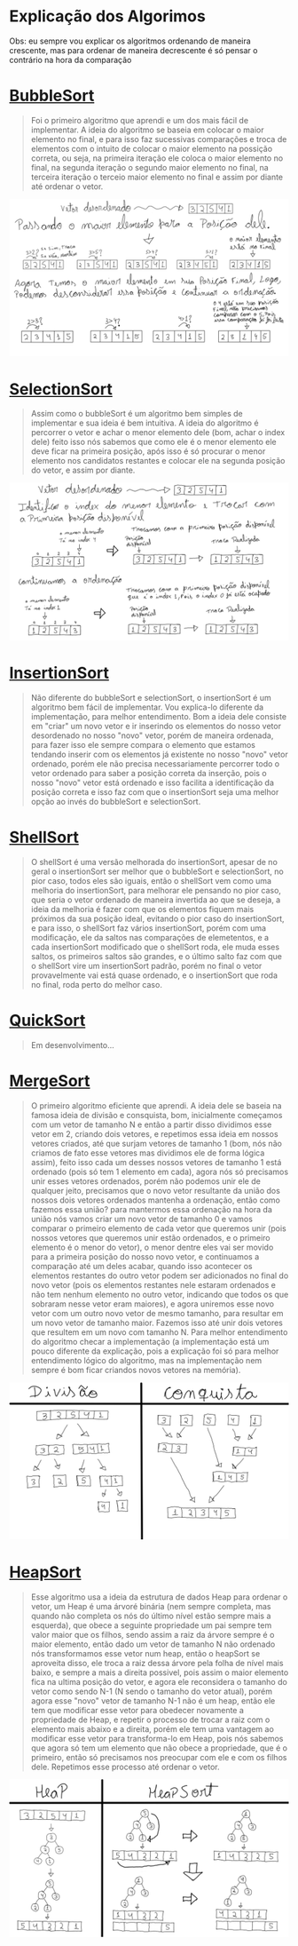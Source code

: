 # Explicação dos Algorimos

Obs: eu sempre vou explicar os algoritmos ordenando de maneira crescente, mas para ordenar de maneira decrescente é só pensar o contrário na hora da comparação

# [BubbleSort](https://github.com/rfps09/Algoritmos-e-Estruturas-de-Dados/blob/main/AlgoritmosDeOrdenacao/BubbleSort.cpp)
>Foi o primeiro algoritmo que aprendi e um dos mais fácil de implementar. A ideia do algoritmo se baseia em colocar o maior elemento no final, e para isso faz sucessivas comparações e troca de elementos com o intuito de colocar o maior elemento na possição correta, ou seja, na primeira iteração ele coloca o maior elemento no final, na segunda iteração o segundo maior elemento no final, na terceira iteração o terceio maior elemento no final e assim por diante até ordenar o vetor.

![BubbleSort](/AlgoritmosDeOrdenacao/img/BubbleSort.jpg)

# [SelectionSort](https://github.com/rfps09/Algoritmos-e-Estruturas-de-Dados/blob/main/AlgoritmosDeOrdenacao/SelectionSort.cpp)
>Assim como o bubbleSort é um algoritmo bem simples de implementar e sua ideia é bem intuitiva. A ideia do algoritmo é percorrer o vetor e achar o menor elemento dele (bom, achar o index dele) feito isso nós sabemos que como ele é o menor elemento ele deve ficar na primeira posição, após isso é só procurar o menor elemento nos candidatos restantes e colocar ele na segunda posição do vetor, e assim por diante.

![SelectionSort](/AlgoritmosDeOrdenacao/img/SelectionSort.jpg)

# [InsertionSort](https://github.com/rfps09/Algoritmos-e-Estruturas-de-Dados/blob/main/AlgoritmosDeOrdenacao/InsertionSort.cpp)
>Não diferente do bubbleSort e selectionSort, o insertionSort é um algoritmo bem fácil de implementar. Vou explica-lo diferente da implementação, para melhor entendimento. Bom a ideia dele consiste em "criar" um novo vetor e ir inserindo os elementos do nosso vetor desordenado no nosso "novo" vetor, porém de maneira ordenada, para fazer isso ele sempre compara o elemento que estamos tendando inserir com os elementos já existente no nosso "novo" vetor ordenado, porém ele não precisa necessariamente percorrer todo o vetor ordenado para saber a posição correta da inserção, pois o nosso "novo" vetor está ordenado e isso facilita a identificação da posição correta e isso faz com que o insertionSort seja uma melhor opção ao invés do bubbleSort e selectionSort.

# [ShellSort](https://github.com/rfps09/Algoritmos-e-Estruturas-de-Dados/blob/main/AlgoritmosDeOrdenacao/ShellSort.cpp)
>O shellSort é uma versão melhorada do insertionSort, apesar de no geral o insertionSort ser melhor que o bubbleSort e selectionSort, no pior caso, todos eles são iguais, então o shellSort vem como uma melhoria do insertionSort, para melhorar ele pensando no pior caso, que seria o vetor ordenado de maneira invertida ao que se deseja, a ideia da melhoria é fazer com que os elementos fiquem mais próximos da sua posição ideal, evitando o pior caso do insertionSort, e para isso, o shellSort faz vários insertionSort, porém com uma modificação, ele da saltos nas comparações de elemetentos, e a cada insertionSort modificado que o shellSort roda, ele muda esses saltos, os primeiros saltos são grandes, e o último salto faz com que o shellSort vire um insertionSort padrão, porém no final o vetor provavelmente vai está quase ordenado, e o insertionSort que roda no final, roda perto do melhor caso.

# [QuickSort](https://github.com/rfps09/Algoritmos-e-Estruturas-de-Dados/blob/main/AlgoritmosDeOrdenacao/QuickSort.cpp)
>Em desenvolvimento...

# [MergeSort](https://github.com/rfps09/Algoritmos-e-Estruturas-de-Dados/blob/main/AlgoritmosDeOrdenacao/MergeSort.cpp)
>O primeiro algoritmo eficiente que aprendi. A ideia dele se baseia na famosa ideia de divisão e consquista, bom, inicialmente começamos com um vetor de tamanho N e então a partir disso dividimos esse vetor em 2, criando dois vetores, e repetimos essa ideia em nossos vetores criados, até que surjam vetores de tamanho 1 (bom, nós não criamos de fato esse vetores mas dividimos ele de forma lógica assim), feito isso cada um desses nossos vetores de tamanho 1 está ordenado (pois só tem 1 elemento em cada), agora nós só precisamos unir esses vetores ordenados, porém não podemos unir ele de qualquer jeito, precisamos que o novo vetor resultante da união dos nossos dois vetores ordenados mantenha a ordenação, então como fazemos essa união? para mantermos essa ordenação na hora da união nós vamos criar um novo vetor de tamanho 0 e vamos comparar o primeiro elemento de cada vetor que queremos unir (pois nossos vetores que queremos unir estão ordenados, e o primeiro elemento é o menor do vetor), o menor dentre eles vai ser movido para a primeira posição do nosso novo vetor, e continuamos a comparação até um deles acabar, quando isso acontecer os elementos restantes do outro vetor podem ser adicionados no final do novo vetor (pois os elementos restantes nele estaram ordenados e não tem nenhum elemento no outro vetor, indicando que todos os que sobraram nesse vetor eram maiores), e agora uniremos esse novo vetor com um outro novo vetor de mesmo tamanho, para resultar em um novo vetor de tamanho maior. Fazemos isso até unir dois vetores que resultem em um novo com tamanho N. Para melhor entendimento do algoritmo checar a implementação (a implementação está um pouco diferente da explicação, pois a explicação foi só para melhor entendimento lógico do algoritmo, mas na implementação nem sempre é bom ficar criandos novos vetores na memória).

![MergeSort](/AlgoritmosDeOrdenacao/img/MergeSort.jpg)

# [HeapSort](https://github.com/rfps09/Algoritmos-e-Estruturas-de-Dados/blob/main/AlgoritmosDeOrdenacao/HeapSort.cpp)
>Esse algoritmo usa a ideia da estrutura de dados Heap para ordenar o vetor, um Heap é uma árvoré binária (nem sempre completa, mas quando não completa os nós do último nível estão sempre mais a esquerda), que obece a seguinte propriedade um pai sempre tem valor maior que os filhos, sendo assim a raiz da árvore sempre é o maior elemento, então dado um vetor de tamanho N não ordenado nós transformamos esse vetor num heap, então o heapSort se aproveita disso, ele troca a raiz dessa árvore pela folha de nível mais baixo, e sempre a mais a direita possivel, pois assim o maior elemento fica na ultima posição do vetor, e agora ele reconsidera o tamanho do vetor como sendo N-1 (N sendo o tamanho do vetor atual), porém agora esse "novo" vetor de tamanho N-1 não é um heap, então ele tem que modificar esse vetor para obedecer novamente a propriedade de Heap, e repetir o processo de trocar a raiz com o elemento mais abaixo e a direita, porém ele tem uma vantagem ao modificar esse vetor para transforma-lo em Heap, pois nós sabemos que agora só tem um elemento que não obece a propriedade, que é o primeiro, então só precisamos nos preocupar com ele e com os filhos dele. Repetimos esse processo até ordenar o vetor.

![HeapSort](/AlgoritmosDeOrdenacao/img/HeapSort.jpg)